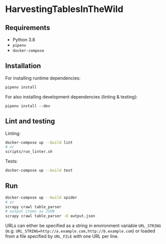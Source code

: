 # HarvestingTablesInTheWild

## Requirements

- Python 3.8
- `pipenv`
- `docker-compose`

## Installation

For installing runtime dependencies:
```bash
pipenv install
```

For also installing development dependencies (linting & testing):
```
pipenv install --dev
```

## Lint and testing

Linting:

```bash
docker-compose up --build lint
# or
scripts/run_linter.sh
```

Tests:

```bash
docker-compose up --build test
```

## Run

```bash
docker-compose up --build spider
# or
scrapy crawl table_parser
# output items as JSON
scrapy crawl table_parser -O output.json
```

URLs can either be specified as a string in environment variable `URL_STRING` (e.g. `URL_STRING=http://a.example.com,http://b.example.com`) or loaded from a file specified by `URL_FILE` with one URL per line.
